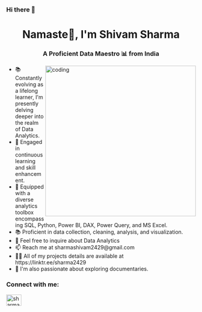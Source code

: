 ### Hi there 👋


<!--[**sharmashivam2429/sharmashivam2429** is a ✨ _special_ ✨ repository because its `README.md` (this file) appears on your GitHub profile.-->

<h1 align="center">Namaste🙏, I'm Shivam Sharma</h1>
<h3 align="center">A Proficient Data Maestro 📊 from India</h3>

<img align="right" alt="coding" width="400" src="https://cdn.dribbble.com/users/1708816/screenshots/15637256/media/0ae04c8b576688ce86b3a58447508588.gif?resize=400x0">

<ul>
<li>📚 Constantly evolving as a lifelong learner, I'm presently delving deeper into the realm of Data Analytics.</li>
<li>🌱 Engaged in continuous learning and skill enhancement.</li>
<li>🧰 Equipped with a diverse analytics toolbox encompassing SQL, Python, Power BI, DAX, Power Query, and MS Excel.</li>
<li>📚 Proficient in data collection, cleaning, analysis, and visualization.</li>
<li>💬 Feel free to inquire about Data Analytics</li>
<li>📫 Reach me at sharmashivam2429@gmail.com</li>
<li>👨‍💻 All of my projects details are available at https://linktr.ee/sharma2429</li>
<li>🎥 I'm also passionate about exploring documentaries.</li>
</ul>

<h3 align="left">Connect with me:</h3>
<p align="left">
<a href="https://linkedin.com/in/sharmashivam2429" target="blank"><img align="center" src="https://raw.githubusercontent.com/rahuldkjain/github-profile-readme-generator/master/src/images/icons/Social/linked-in-alt.svg" alt="sharmashivam2429" height="30" width="40" /></a>
</p>

